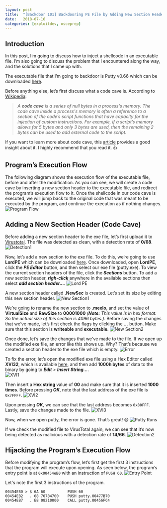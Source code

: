 ```yaml
---
layout: post
title:  "[Backdoor 101] Backdooring PE File by Adding New Section Header"
date:   2018-07-16
categories: [exploitdev, osceprep]
---
```


## Introduction

In this post, I’m going to discuss how to inject a shellcode in an executable file. I’m also going to discuss the problem that I encountered along the way, and the solutions that I came up with. 


The executable file that I’m going to backdoor is Putty v0.66 which can be downloaded [here](https://www.chiark.greenend.org.uk/~sgtatham/putty/releases/0.66.html).


Before anything else, let’s first discuss what a code cave is. According to [Wikipedia](https://en.wikipedia.org/wiki/Code_cave):
> _A **code cave** is a series of null bytes in a process's memory. The code cave inside a process's memory is often a reference to a section of the code’s script functions that have capacity for the injection of custom instructions. For example, if a script’s memory allows for 5 bytes and only 3 bytes are used, then the remaining 2 bytes can be used to add external code to the script._


If you want to learn more about code cave, this [article](https://www.codeproject.com/Articles/20240/The-Beginners-Guide-to-Codecaves) provides a good insight about it. I highly recommend that you read it. :thumbsup:  


## Program’s Execution Flow
The following diagram shows the execution flow of the executable file, before and after the modification. As you can see, we will create a code cave by inserting a new section header to the executable file, and redirect the program’s execution flow to it. Once the shellcode in our code cave is executed, we will jump back to the original code that was meant to be executed by the program, and continue the execution as if nothing changes.
![Program Flow](/static/img/08/01.png)


## Adding a New Section Header (Code Cave)

Before adding a new section header to the exe file, let’s first upload it to [Virustotal](https://www.virustotal.com/). The file was detected as clean, with a detection rate of **0/68**.
![Detection1](/static/img/08/02.png)

Now, let’s add a new section to the exe file. To do this, we’re going to use **LordPE** which can be downloaded [here](http://www.woodmann.com/collaborative/tools/index.php/LordPE). Once downloaded, open **LordPE**, click the _**PE Editor**_ button, and then select our exe file (putty.exe). To view the current section headers of the file, click the _**Sections**_ button. To add a new section header, _**righ-click**_ anywhere in the available sections then select _**add section header…**_.
![Lord PE](/static/img/08/03.png)

A new section header called **.NewSec** is created. Let’s set its size by editing this new section header. 
![New Section1](/static/img/08/04.png)

We’re going to rename the new section to **.meelo**, and set the value of **VirtualSize** and **RawSize** to **00001000** _(**Note:** This value is in hex format. So the actual size of this section is 4096 bytes.)_. Before saving the changes that we’ve made, let’s first check the flags by clicking the _**…**_ button. Make sure that this section is **writeable** and **executable**.
![New Section2](/static/img/08/05.png)

Once done, let’s save the changes that we've made to the file. If we open up the modified exe file, an error like this shows up. Why? That’s because we created a section header to the exe file which is empty.
![Error](/static/img/08/06.png)

To fix the error, let’s open the modified exe file using a Hex Editor called **XVI32**, which is available [here](http://www.chmaas.handshake.de/delphi/freeware/xvi32/xvi32.htm), and then add **1000h bytes** of data to the binary by going to _**Edit** > **Insert String…**_.  
![XVI1](/static/img/08/07.png)

Then insert a **Hex string** value of **00** and make sure that it is inserted **1000 times**. Before pressing _**OK**_, note that the last address of the exe file is `0x7FFFF`.
![XVI2](/static/img/08/08.png)

Upon pressing _**OK**_, we can see that the last address becomes `0x80FFF`. Lastly, save the changes made to the file.
![XVI3](/static/img/08/09.png)

Now, when we open putty, the error is gone. That’s great! :smile:
![Putty Runs](/static/img/08/10.png)

If we check the modified file to VirusTotal again, we can see that it’s now being detected as malicious with a detection rate of **14/66**.
![Detection2](/static/img/08/11.png)


## Hijacking the Program’s Execution Flow

Before modifying the program’s flow, let’s first get the first 3 instructions that the program will execute upon opening. As seen below, the program’s entry point is at `0x00454eB0` with an instruction of `PUSH 60`. 
![Entry Point](/static/img/08/12.png)

Let's note the first 3 instructions of the program.
```
00454EB0 > $ 6A 60          PUSH 60
00454EB2   . 68 707B4700    PUSH putty.00477B70
00454EB7   . E8 08210000    CALL putty.00456FC4
```
